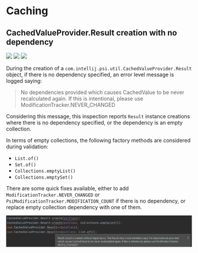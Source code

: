 # Caching

## CachedValueProvider.Result creation with no dependency

![](https://img.shields.io/badge/inspection-orange) ![](https://img.shields.io/badge/since-0.1.0-blue) [![](https://img.shields.io/badge/implementation-CachedValuesInspection-blue)](../src/main/java/com/picimako/justkitting/inspection/CachedValuesInspection.java)

During the creation of a `com.intellij.psi.util.CachedValueProvider.Result` object, if there is no dependency specified,
an error level message is logged saying:
> No dependencies provided which causes CachedValue to be never recalculated again. If this is intentional, please use ModificationTracker.NEVER_CHANGED

Considering this message, this inspection reports `Result` instance creations where there is no dependency specified, or the dependency is an empty collection.

In terms of empty collections, the following factory methods are considered during validation:
- `List.of()`
- `Set.of()`
- `Collections.emptyList()`
- `Collections.emptySet()`

There are some quick fixes available, either to add `ModificationTracker.NEVER_CHANGED` or `PsiModificationTracker.MODIFICATION_COUNT`
if there is no dependency, or replace empty collection dependency with one of them.

![cached_value_provider_result_instantiation_without_dependency](assets/cached_value_provider_result_instantiation_without_dependency.png)
